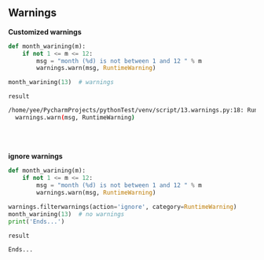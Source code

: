## Warnings


**Customized warnings**
```python
def month_warining(m):
    if not 1 <= m <= 12:
        msg = "month (%d) is not between 1 and 12 " % m
        warnings.warn(msg, RuntimeWarning)

month_warining(13)  # warnings
```

`result`  
```bash
/home/yee/PycharmProjects/pythonTest/venv/script/13.warnings.py:18: RuntimeWarning: month (13) is not between 1 and 12 
  warnings.warn(msg, RuntimeWarning)
```
<br></br>



**ignore warnings**
```python
def month_warining(m):
    if not 1 <= m <= 12:
        msg = "month (%d) is not between 1 and 12 " % m
        warnings.warn(msg, RuntimeWarning)
        
warnings.filterwarnings(action='ignore', category=RuntimeWarning)
month_warining(13)  # no warnings
print('Ends...')
```

`result`  
```bash
Ends...
```
<br></br>




